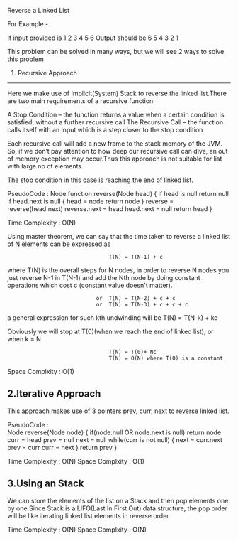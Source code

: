 Reverse a Linked List

For Example - 

If input provided is   1 2 3 4 5 6
Output should be       6 5 4 3 2 1


This problem can be solved in many ways, but we will see 2 ways to solve this problem

1. Recursive Approach
---------------------
Here we make use of Implicit(System) Stack to reverse the linked list.There are two main requirements of a recursive function:

A Stop Condition   – the function returns a value when a certain condition is satisfied, without a further recursive call
The Recursive Call – the function calls itself with an input which is a step closer to the stop condition

Each recursive call will add a new frame to the stack memory of the JVM. So, if we don’t pay attention to how deep our 
recursive call can dive, an out of memory exception may occur.Thus this approach is not suitable for list with large no of 
elements.

The stop condition in this case is reaching the end of linked list.

PseudoCode :
                Node function reverse(Node head)
                {
                  if head is null
                        return null
                  if head.next is null
                  {
                        head = node
                  		return node
                  }	
                  reverse = reverse(head.next)
                  reverse.next = head
                  head.next = null
                  return head
                }


Time Complexity : O(N)

Using master theorem, we can say that the time taken to reverse a linked list of N elements can be expressed as
	
									T(N) = T(N-1) + c
									
where T(N) is the overall steps for N nodes, in order to reverse N nodes you just reverse N-1 in T(N-1) and add the Nth 
node by doing constant operations which cost c (constant value doesn't matter).
			
            					or	T(N) = T(N-2) + c + c
            					or	T(N) = T(N-3) + c + c + c 
            
a general expression for such kth undwinding will be  T(N) = T(N-k) + kc
            
Obviously we will stop at T(0)(when we reach the end of linked list), or when k = N

            						T(N) = T(0)+ Nc
            						T(N) = O(N) where T(0) is a constant

Space Complxity : O(1)


2.Iterative Approach
--------------------
This approach makes use of 3 pointers prev, curr, next to reverse linked list.

PseudoCode :  
				Node reverse(Node node)
				{
					if(node.null OR node.next is null)
				  		return node
				  	curr =  head
				  	prev = null
				  	next = null
				  while(curr is not null)
				  {
				  	next = curr.next
				  	prev = curr
				  	curr = next
				  }
				 return prev
				}
				  

Time Complexity : O(N)
Space Complxity : O(1)


3.Using an Stack
----------------
We can store the elements of the list on a Stack and then pop elements one by one.Since Stack is a LIFO(Last In First Out) 
data structure, the pop order will be like iterating linked list elements in reverse order.

Time Complexity : O(N)
Space Complxity : O(N)
